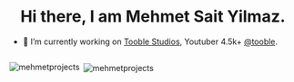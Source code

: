 <h1 align="center">Hi there, I am Mehmet Sait Yilmaz.</h1>

- 🔭 I’m currently working on [Tooble Studios](https://discord.com/invite/tooblestudios), Youtuber 4.5k+ [@tooble](https://discord.gg/novafn).

<!--START_SECTION:waka-->

```txt

```

<!--END_SECTION:waka-->

<p><img align="left" src="https://github-readme-stats.vercel.app/api/top-langs?username=mehmetprojects&show_icons=true&locale=en&layout=compact&theme=radical" alt="mehmetprojects" /></p>

<p>&nbsp;<img align="center" src="https://github-readme-stats.vercel.app/api?username=mehmetprojects&show_icons=true&locale=en&theme=radical" alt="mehmetprojects" /></p>
